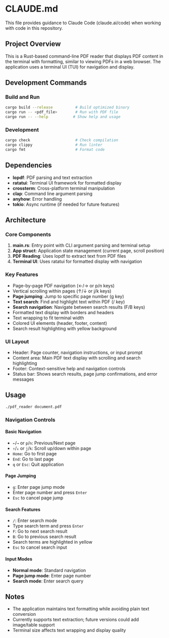 # CLAUDE.md

This file provides guidance to Claude Code (claude.ai/code) when working with code in this repository.

## Project Overview

This is a Rust-based command-line PDF reader that displays PDF content in the terminal with formatting, similar to viewing PDFs in a web browser. The application uses a terminal UI (TUI) for navigation and display.

## Development Commands

### Build and Run
```bash
cargo build --release          # Build optimized binary
cargo run -- <pdf_file>        # Run with PDF file
cargo run -- --help           # Show help and usage
```

### Development
```bash
cargo check                    # Check compilation
cargo clippy                   # Run linter
cargo fmt                      # Format code
```

## Dependencies

- **lopdf**: PDF parsing and text extraction
- **ratatui**: Terminal UI framework for formatted display
- **crossterm**: Cross-platform terminal manipulation
- **clap**: Command line argument parsing
- **anyhow**: Error handling
- **tokio**: Async runtime (if needed for future features)

## Architecture

### Core Components

1. **main.rs**: Entry point with CLI argument parsing and terminal setup
2. **App struct**: Application state management (current page, scroll position)
3. **PDF Reading**: Uses lopdf to extract text from PDF files
4. **Terminal UI**: Uses ratatui for formatted display with navigation

### Key Features

- Page-by-page PDF navigation (←/→ or p/n keys)
- Vertical scrolling within pages (↑/↓ or j/k keys)
- **Page jumping**: Jump to specific page number (g key)
- **Text search**: Find and highlight text within PDF (/ key)
- **Search navigation**: Navigate between search results (F/B keys)
- Formatted text display with borders and headers
- Text wrapping to fit terminal width
- Colored UI elements (header, footer, content)
- Search result highlighting with yellow background

### UI Layout

- Header: Page counter, navigation instructions, or input prompt
- Content area: Main PDF text display with scrolling and search highlighting
- Footer: Context-sensitive help and navigation controls
- Status bar: Shows search results, page jump confirmations, and error messages

## Usage

```bash
./pdf_reader document.pdf
```

### Navigation Controls

#### Basic Navigation
- `←`/`→` or `p`/`n`: Previous/Next page
- `↑`/`↓` or `j`/`k`: Scroll up/down within page
- `Home`: Go to first page
- `End`: Go to last page
- `q` or `Esc`: Quit application

#### Page Jumping
- `g`: Enter page jump mode
- Enter page number and press `Enter`
- `Esc` to cancel page jump

#### Search Features
- `/`: Enter search mode
- Type search term and press `Enter`
- `F`: Go to next search result
- `B`: Go to previous search result
- Search terms are highlighted in yellow
- `Esc` to cancel search input

#### Input Modes
- **Normal mode**: Standard navigation
- **Page jump mode**: Enter page number
- **Search mode**: Enter search query

## Notes

- The application maintains text formatting while avoiding plain text conversion
- Currently supports text extraction; future versions could add image/table support
- Terminal size affects text wrapping and display quality